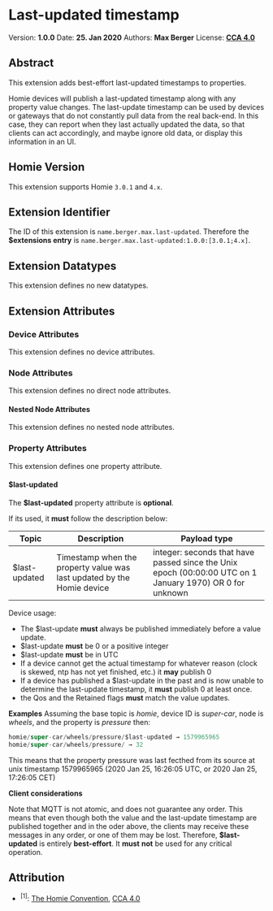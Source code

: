 # Last-updated timestamp

Version: **<!--VERSION-->1.0.0<!--VERSION-->**
Date: **<!--DATE-->25. Jan 2020<!--DATE-->**
Authors: **<!--AUTHORS-->Max Berger<!--AUTHORS-->**
License: **<!--LICENSE-->[CCA 4.0](https://homieiot.github.io/license)<!--LICENSE-->**

## Abstract
This extension adds best-effort last-updated timestamps to properties.

Homie devices will publish a last-updated timestamp along with any property value changes. The last-update timestamp can be used by devices or gateways that do not constantly pull data from the real back-end. In this case, they can report when they last actually updated the data, so that clients can act accordingly, and maybe ignore old data, or display this information in an UI.
## Homie Version
This extension supports Homie `3.0.1` and `4.x`.

## Extension Identifier
The ID of this extension is `name.berger.max.last-updated`.
Therefore the **$extensions entry** is `name.berger.max.last-updated:1.0.0:[3.0.1;4.x]`.

## Extension Datatypes
This extension defines no new datatypes.

## Extension Attributes

### Device Attributes

This extension defines no device attributes.

### Node Attributes
This extension defines no direct node attributes.

#### Nested Node Attributes

This extension defines no nested node attributes.


### Property Attributes

This extension defines one property attribute.

#### $last-updated

The **$last-updated** property attribute is **optional**.

If its used, it **must** follow the description below:

| Topic                                 | Description                                       | Payload type                       |
|---------------------------------------|---------------------------------------------------|------------------------------------|
| $last-updated        | Timestamp when the property value was last updated by the Homie device | integer: seconds that have passed since the Unix epoch (00:00:00 UTC on 1 January 1970) OR 0 for unknown |

Device usage:
* The $last-update **must** always be published immediately before a value update.
* $last-update **must** be 0 or a positive integer
* $last-update **must** be in UTC
* If a device cannot get the actual timestamp for whatever reason (clock is skewed, ntp has not yet finished, etc.) it **may** publish 0
* If a device has published a $last-update in the past and is now unable to determine the last-update timestamp, it **must** publish 0 at least once.
* the Qos and the Retained flags **must** match the value updates.

**Examples**
Assuming the base topic is *homie*, device ID is *super-car*, node is *wheels*, and the property is *pressure* then:
```java
homie/super-car/wheels/pressure/$last-updated → 1579965965
homie/super-car/wheels/pressure/ → 32
```

This means that the property pressure was last fecthed from its source at unix timestamp 1579965965 (2020 Jan 25, 16:26:05 UTC, or 2020 Jan 25, 17:26:05 CET)

**Client considerations**

Note that MQTT is not atomic, and does not guarantee any order. This means that even though both the value and the last-update timestamp are published together and in the oder above, the clients may receive these messages in any order, or one of them may be lost. Therefore, **$last-updated** is entirely **best-effort**. It **must** **not** be used for any critical operation.


## Attribution
- <sup>\[1\]</sup>: [The Homie Convention](https://homieiot.github.io/specification/#), [CCA 4.0](https://homieiot.github.io/license)
